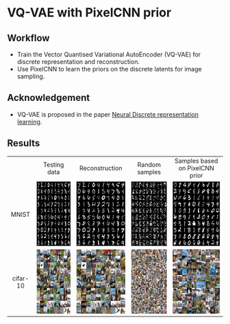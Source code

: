# VQ-VAE with PixelCNN prior

## Workflow
- Train the Vector Quantised Variational AutoEncoder (VQ-VAE) for discrete representation and reconstruction.
- Use PixelCNN to learn the priors on the discrete latents for image sampling.

## Acknowledgement
- VQ-VAE is proposed in the paper [Neural Discrete representation learning](https://arxiv.org/pdf/1711.00937.pdf).

## Results
<table align='center'>
<tr align='center'>
<td> </td>
<td> Testing data </td>
<td> Reconstruction </td>
<td> Random samples </td>
<td> Samples based on PixelCNN prior </td>
</tr>
<tr align='center'>
<td> MNIST </td>
<td><img src = 'Figures/Test_data_mnist.png' height = '150px'>
<td><img src = 'Figures/Test_recon_mnist.png' height = '150px'>
<td><img src = 'Figures/Sample_random_mnist.png' height = '150px'>
<td><img src = 'Figures/Sample_pixelcnn_mnist.png' height = '150px'>
</tr>
<tr align='center'>
<td> cifar-10 </td>
<td><img src = 'Figures/Test_data_cifar10.png' height = '150px'>
<td><img src = 'Figures/Test_recon_cifar10.png' height = '150px'>
<td><img src = 'Figures/Sample_random_cifar10.png' height = '150px'>
<td><img src = 'Figures/Sample_pixelcnn_cifar10.png' height = '150px'>
</tr>
</table>
